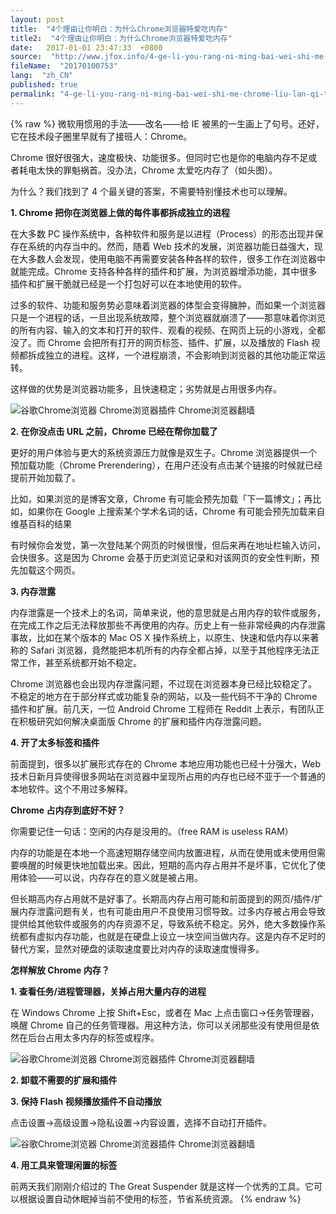 ```yaml
---
layout: post
title:  "4个理由让你明白：为什么Chrome浏览器特爱吃内存"
title2:  "4个理由让你明白：为什么Chrome浏览器特爱吃内存"
date:   2017-01-01 23:47:33  +0800
source:  "http://www.jfox.info/4-ge-li-you-rang-ni-ming-bai-wei-shi-me-chrome-liu-lan-qi-te-ai-chi-na-cun.html"
fileName:  "20170100753"
lang:  "zh_CN"
published: true
permalink: "4-ge-li-you-rang-ni-ming-bai-wei-shi-me-chrome-liu-lan-qi-te-ai-chi-na-cun.html"
---
```

{% raw %}
微软用惯用的手法——改名——给 IE 被黑的一生画上了句号。还好，它在技术段子圈里早就有了接班人：Chrome。

Chrome 很好很强大，速度极快、功能很多。但同时它也是你的电脑内存不足或者耗电太快的罪魁祸首。没办法，Chrome 太爱吃内存了（如头图）。

为什么？我们找到了 4 个最关键的答案，不需要特别懂技术也可以理解。

**1. Chrome 把你在浏览器上做的每件事都拆成独立的进程**

在大多数 PC 操作系统中，各种软件和服务是以进程（Process）的形态出现并保存在系统的内存当中的。然而，随着 Web 技术的发展，浏览器功能日益强大，现在大多数人会发现，使用电脑不再需要安装各种各样的软件，很多工作在浏览器中就能完成。Chrome 支持各种各样的插件和扩展，为浏览器增添功能，其中很多插件和扩展干脆就已经是一个打包好可以在本地使用的软件。

过多的软件、功能和服务势必意味着浏览器的体型会变得臃肿，而如果一个浏览器只是一个进程的话，一旦出现系统故障，整个浏览器就崩溃了——那意味着你浏览的所有内容、输入的文本和打开的软件、观看的视频、在网页上玩的小游戏，全都没了。而 Chrome 会把所有打开的网页标签、插件、扩展，以及播放的 Flash 视频都拆成独立的进程。这样，一个进程崩溃，不会影响到浏览器的其他功能正常运转。

这样做的优势是浏览器功能多，且快速稳定；劣势就是占用很多内存。

![谷歌Chrome浏览器 Chrome浏览器插件 Chrome浏览器翻墙](/wp-content/uploads/2015/05/1432288650114.png)

**2. 在你没点击 URL 之前，Chrome 已经在帮你加载了**

更好的用户体验与更大的系统资源压力就像是双生子。Chrome 浏览器提供一个预加载功能（Chrome Prerendering），在用户还没有点击某个链接的时候就已经提前开始加载了。

比如，如果浏览的是博客文章，Chrome 有可能会预先加载「下一篇博文」；再比如，如果你在 Google 上搜索某个学术名词的话，Chrome 有可能会预先加载来自维基百科的结果

有时候你会发觉，第一次登陆某个网页的时候很慢，但后来再在地址栏输入访问，会快很多。这是因为 Chrome 会基于历史浏览记录和对该网页的安全性判断，预先加载这个网页。

**3. 内存泄露**

内存泄露是一个技术上的名词，简单来说，他的意思就是占用内存的软件或服务，在完成工作之后无法释放那些不再使用的内存。历史上有一些非常经典的内存泄露事故，比如在某个版本的 Mac OS X 操作系统上，以原生、快速和低内存以来著称的 Safari 浏览器，竟然能把本机所有的内存全都占掉，以至于其他程序无法正常工作，甚至系统都开始不稳定。

Chrome 浏览器也会出现内存泄露问题，不过现在浏览器本身已经比较稳定了。不稳定的地方在于部分样式或功能复杂的网站，以及一些代码不干净的 Chrome 插件和扩展。前几天，一位 Android Chrome 工程师在 Reddit 上表示，有团队正在积极研究如何解决桌面版 Chrome 的扩展和插件内存泄露问题。

**4. 开了太多标签和插件**

前面提到，很多以扩展形式存在的 Chrome 本地应用功能也已经十分强大，Web 技术日新月异使得很多网站在浏览器中呈现所占用的内存也已经不亚于一个普通的本地软件。这个不用过多解释。

**Chrome 占内存到底好不好？**

你需要记住一句话：空闲的内存是没用的。（free RAM is useless RAM）

内存的功能是在本地一个高速短期存储空间内放置进程，从而在使用或未使用但需要唤醒的时候更快地加载出来。因此，短期的高内存占用并不是坏事，它优化了使用体验——可以说，内存存在的意义就是被占用。

但长期高内存占用就不是好事了。长期高内存占用可能和前面提到的网页/插件/扩展内存泄露问题有关，也有可能由用户不良使用习惯导致。过多内存被占用会导致提供给其他软件或服务的内存资源不足，导致系统不稳定。另外，绝大多数操作系统都有虚拟内存功能，也就是在硬盘上设立一块空间当做内存。这是内存不足时的替代方案，显然对硬盘的读取速度要比对内存的读取速度慢得多。

**怎样解放 Chrome 内存？**

**1. 查看任务/进程管理器，关掉占用大量内存的进程**

在 Windows Chrome 上按 Shift+Esc，或者在 Mac 上点击窗口→任务管理器，唤醒 Chrome 自己的任务管理器。用这种方法，你可以关闭那些没有使用但是依然在后台占用太多内存的标签或程序。

![谷歌Chrome浏览器 Chrome浏览器插件 Chrome浏览器翻墙](/wp-content/uploads/2015/05/1432288650760.png)

**2. 卸载不需要的扩展和插件**

**3. 保持 Flash 视频播放插件不自动播放**

点击设置→高级设置→隐私设置→内容设置，选择不自动打开插件。

![谷歌Chrome浏览器 Chrome浏览器插件 Chrome浏览器翻墙](/wp-content/uploads/2015/05/1432288650346.png)

**4. 用工具来管理闲置的标签**

前两天我们刚刚介绍过的 The Great Suspender 就是这样一个优秀的工具。它可以根据设置自动休眠掉当前不使用的标签，节省系统资源。
{% endraw %}
